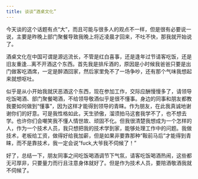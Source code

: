 ```yaml
---
title: 谈谈“酒桌文化”
---
```


今天谈的这个话题有点“大”，而且可能与很多人的观点不一样，但是很有必要说一说，主要是昨晚上部门聚餐导致我晚上将近凌晨才回来，不吐不快，那我就开始说了。

酒桌文化在中国可谓是源远流长，不管是红白喜事，还是逢年过节请客吃饭，还是旧友重逢...离不开酒这个东西。首先我是排斥酒的，原因是小时候我爸爸只要是出门做客吃酒席，一定是醉酒回家，然后家里免不了一场争吵，还有那个气味我想起来就想呕吐。
<!-- more -->
似乎是从小开始我就厌恶酒这个东西，现在参加工作，交际应酬慢慢多了，请领导吃饭喝酒、部门聚餐喝酒，不给领导敬酒似乎是很不懂事。身边的同事和朋友都教我要如何做到“懂事”，因为这样才能得到领导的青睐。作为朋友，在此我真诚地谢谢你们的好意。可是我性格如此，天生骄傲，溜须拍马这套我学不了，也不想去学。也许你们会嘲笑我不懂人情世故、顽固不化。但我很清楚我想成为一个怎样的人，作为一个技术人员，我只想把我的技术学到家，能够处理工作中的问题。我做技术，老板给工资，做得好给我加薪，但是如果非要靠那种“鞍前马后”才能得到青睐，而不是靠技术，我一定会说“fuck,大爷我不伺候了！”

好了，总结一下，朋友同事之间吃饭喝酒调节下气氛，请客吃饭喝酒热闹，这些都无可厚非，只要量力而行且注意身体就好了。但是作为技术人员，要陪酒敬酒我就不伺候了。